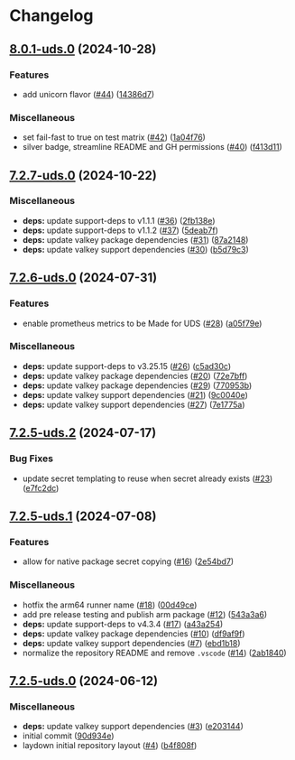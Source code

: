 # Changelog

## [8.0.1-uds.0](https://github.com/defenseunicorns/uds-package-valkey/compare/v7.2.7-uds.0...v8.0.1-uds.0) (2024-10-28)


### Features

* add unicorn flavor ([#44](https://github.com/defenseunicorns/uds-package-valkey/issues/44)) ([14386d7](https://github.com/defenseunicorns/uds-package-valkey/commit/14386d7ac90949fb80b14854b6dc99358f091593))


### Miscellaneous

* set fail-fast to true on test matrix ([#42](https://github.com/defenseunicorns/uds-package-valkey/issues/42)) ([1a04f76](https://github.com/defenseunicorns/uds-package-valkey/commit/1a04f7690cedc0f7d9a096fa26cf6dbaba3cd797))
* silver badge, streamline README and GH permissions ([#40](https://github.com/defenseunicorns/uds-package-valkey/issues/40)) ([f413d11](https://github.com/defenseunicorns/uds-package-valkey/commit/f413d1163c84d159f5df3fc85e2c60ed30894e6a))

## [7.2.7-uds.0](https://github.com/defenseunicorns/uds-package-valkey/compare/v7.2.6-uds.0...v7.2.7-uds.0) (2024-10-22)


### Miscellaneous

* **deps:** update support-deps to v1.1.1 ([#36](https://github.com/defenseunicorns/uds-package-valkey/issues/36)) ([2fb138e](https://github.com/defenseunicorns/uds-package-valkey/commit/2fb138ee870d5b3583d265937883d982dc0d7c51))
* **deps:** update support-deps to v1.1.2 ([#37](https://github.com/defenseunicorns/uds-package-valkey/issues/37)) ([5deab7f](https://github.com/defenseunicorns/uds-package-valkey/commit/5deab7f696d5119c282b284d54e1fead38f6d579))
* **deps:** update valkey package dependencies ([#31](https://github.com/defenseunicorns/uds-package-valkey/issues/31)) ([87a2148](https://github.com/defenseunicorns/uds-package-valkey/commit/87a21488f8ae59fdce928b5ef37aa33ffa532edb))
* **deps:** update valkey support dependencies ([#30](https://github.com/defenseunicorns/uds-package-valkey/issues/30)) ([b5d79c3](https://github.com/defenseunicorns/uds-package-valkey/commit/b5d79c3f98e4d25250686d859e829d5384f30abd))

## [7.2.6-uds.0](https://github.com/defenseunicorns/uds-package-valkey/compare/v7.2.5-uds.2...v7.2.6-uds.0) (2024-07-31)


### Features

* enable prometheus metrics to be Made for UDS ([#28](https://github.com/defenseunicorns/uds-package-valkey/issues/28)) ([a05f79e](https://github.com/defenseunicorns/uds-package-valkey/commit/a05f79e80a524b51ed950247b16cc3795da444f9))


### Miscellaneous

* **deps:** update support-deps to v3.25.15 ([#26](https://github.com/defenseunicorns/uds-package-valkey/issues/26)) ([c5ad30c](https://github.com/defenseunicorns/uds-package-valkey/commit/c5ad30cdfb1c3df722afa3cb82e46fe784e681fd))
* **deps:** update valkey package dependencies ([#20](https://github.com/defenseunicorns/uds-package-valkey/issues/20)) ([72e7bff](https://github.com/defenseunicorns/uds-package-valkey/commit/72e7bff748c16018246cfc07ad85e10c25606492))
* **deps:** update valkey package dependencies ([#29](https://github.com/defenseunicorns/uds-package-valkey/issues/29)) ([770953b](https://github.com/defenseunicorns/uds-package-valkey/commit/770953b180d22906ed1a41db40f9ecc93648c924))
* **deps:** update valkey support dependencies ([#21](https://github.com/defenseunicorns/uds-package-valkey/issues/21)) ([9c0040e](https://github.com/defenseunicorns/uds-package-valkey/commit/9c0040ee6068d1c1a35588bbb90dd847b4dce4a7))
* **deps:** update valkey support dependencies ([#27](https://github.com/defenseunicorns/uds-package-valkey/issues/27)) ([7e1775a](https://github.com/defenseunicorns/uds-package-valkey/commit/7e1775aa18714ac5ad5552248ad10875be1cb764))

## [7.2.5-uds.2](https://github.com/defenseunicorns/uds-package-valkey/compare/v7.2.5-uds.1...v7.2.5-uds.2) (2024-07-17)


### Bug Fixes

* update secret templating to reuse when secret already exists ([#23](https://github.com/defenseunicorns/uds-package-valkey/issues/23)) ([e7fc2dc](https://github.com/defenseunicorns/uds-package-valkey/commit/e7fc2dcacc9aea571b6530eab0e1fa253c5420fa))

## [7.2.5-uds.1](https://github.com/defenseunicorns/uds-package-valkey/compare/v7.2.5-uds.0...v7.2.5-uds.1) (2024-07-08)


### Features

* allow for native package secret copying ([#16](https://github.com/defenseunicorns/uds-package-valkey/issues/16)) ([2e54bd7](https://github.com/defenseunicorns/uds-package-valkey/commit/2e54bd7665211361075fd59173b860f352534622))


### Miscellaneous

* hotfix the arm64 runner name ([#18](https://github.com/defenseunicorns/uds-package-valkey/issues/18)) ([00d49ce](https://github.com/defenseunicorns/uds-package-valkey/commit/00d49ceb08b12f2d1fcb79801a051f16cbc0d53d))
* add pre release testing and publish arm package ([#12](https://github.com/defenseunicorns/uds-package-valkey/issues/12)) ([543a3a6](https://github.com/defenseunicorns/uds-package-valkey/commit/543a3a6fdeae50290684ddadb52d89e6fdb61f05))
* **deps:** update support-deps to v4.3.4 ([#17](https://github.com/defenseunicorns/uds-package-valkey/issues/17)) ([a43a254](https://github.com/defenseunicorns/uds-package-valkey/commit/a43a254025082cd4d28972af090d7968a3cd448a))
* **deps:** update valkey package dependencies ([#10](https://github.com/defenseunicorns/uds-package-valkey/issues/10)) ([df9af9f](https://github.com/defenseunicorns/uds-package-valkey/commit/df9af9f0530d1aaebf6da9e3edcbafeeddb118b1))
* **deps:** update valkey support dependencies ([#7](https://github.com/defenseunicorns/uds-package-valkey/issues/7)) ([ebd1b18](https://github.com/defenseunicorns/uds-package-valkey/commit/ebd1b18922dfa5971e80123924bd2950eb47fd05))
* normalize the repository README and remove `.vscode` ([#14](https://github.com/defenseunicorns/uds-package-valkey/issues/14)) ([2ab1840](https://github.com/defenseunicorns/uds-package-valkey/commit/2ab1840800f8f9dd448d2242ec769b49d90c7d81))

## [7.2.5-uds.0](https://github.com/defenseunicorns/uds-package-valkey/compare/v1.11.0-uds.1...v7.2.5-uds.0) (2024-06-12)


### Miscellaneous

* **deps:** update valkey support dependencies ([#3](https://github.com/defenseunicorns/uds-package-valkey/issues/3)) ([e203144](https://github.com/defenseunicorns/uds-package-valkey/commit/e2031442f11c90684f8665112b922e70572542b6))
* initial commit ([90d934e](https://github.com/defenseunicorns/uds-package-valkey/commit/90d934eadf799720012bd4c1f066c0126d66558d))
* laydown initial repository layout ([#4](https://github.com/defenseunicorns/uds-package-valkey/issues/4)) ([b4f808f](https://github.com/defenseunicorns/uds-package-valkey/commit/b4f808f335f31a9d47e2a022a6b258b0f6f62b32))
